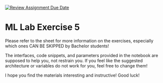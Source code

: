 [![Review Assignment Due Date](https://classroom.github.com/assets/deadline-readme-button-22041afd0340ce965d47ae6ef1cefeee28c7c493a6346c4f15d667ab976d596c.svg)](https://classroom.github.com/a/YIRceCTo)
# ML Lab Exercise 5

Please refer to the sheet for more information on the exercises, especially which ones CAN BE SKIPPED by Bachelor students!

The interfaces, code snippets, and parameters provided in the notebook are supposed to help you, not restrain you. If you feel like the suggested architecture or variables do not work for you, feel free to change them!

I hope you find the materials interesting and instructive! Good luck!
 
